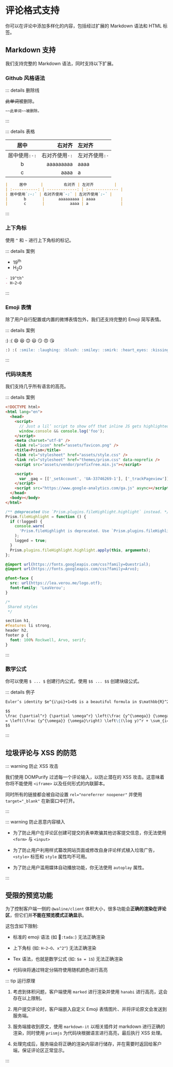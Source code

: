 # 评论格式支持

你可以在评论中添加多样化的内容，包括经过扩展的 Markdown 语法和 HTML 标签。

<!-- more -->

## Markdown 支持

我们支持完整的 Markdown 语法，同时支持以下扩展。

### Github 风格语法

::: details 删除线

~~此单词~~被删除。

```md
~~此单词~~被删除。
```

:::

::: details 表格

|     居中      |         右对齐 | 左对齐         |
| :-----------: | -------------: | :------------- |
| 居中使用`:-:` | 右对齐使用`-:` | 左对齐使用`:-` |
|       b       |      aaaaaaaaa | aaaa           |
|       c       |           aaaa | a              |

```md
|     居中      |         右对齐 | 左对齐         |
| :-----------: | -------------: | :------------- |
| 居中使用`:-:` | 右对齐使用`-:` | 左对齐使用`:-` |
|       b       |      aaaaaaaaa | aaaa           |
|       c       |           aaaa | a              |
```

:::

### 上下角标

使用 `^` 和 `~` 进行上下角标的标记。

::: details 案例

- 19<sup>th</sup>
- H<sub>2</sub>O

```md
- 19^th^
- H~2~O
```

:::

### Emoji 表情

除了用户自行配置或内置的微博表情包外，我们还支持完整的 Emoji 简写表情。

::: details 案例

:) :( :smile: :laughing: :blush: :smiley: :smirk: :heart_eyes: :kissing_heart:

```md
:) :( :smile: :laughing: :blush: :smiley: :smirk: :heart_eyes: :kissing_heart:
```

:::

### 代码块高亮

我们支持几乎所有语言的高亮。

::: details 案例

```html
<!DOCTYPE html>
<html lang="en">
  <head>
    <script>
      // Just a lil’ script to show off that inline JS gets highlighted
      window.console && console.log('foo');
    </script>
    <meta charset="utf-8" />
    <link rel="icon" href="assets/favicon.png" />
    <title>Prism</title>
    <link rel="stylesheet" href="assets/style.css" />
    <link rel="stylesheet" href="themes/prism.css" data-noprefix />
    <script src="assets/vendor/prefixfree.min.js"></script>

    <script>
      var _gaq = [['_setAccount', 'UA-33746269-1'], ['_trackPageview']];
    </script>
    <script src="https://www.google-analytics.com/ga.js" async></script>
  </head>
  <body></body>
</html>
```

```js
/** @deprecated Use `Prism.plugins.fileHighlight.highlight` instead. */
Prism.fileHighlight = function () {
  if (!logged) {
    console.warn(
      'Prism.fileHighlight is deprecated. Use `Prism.plugins.fileHighlight.highlight` instead.'
    );
    logged = true;
  }
  Prism.plugins.fileHighlight.highlight.apply(this, arguments);
};
```

```css
@import url(https://fonts.googleapis.com/css?family=Questrial);
@import url(https://fonts.googleapis.com/css?family=Arvo);

@font-face {
  src: url(https://lea.verou.me/logo.otf);
  font-family: 'LeaVerou';
}

/*
 Shared styles
 */

section h1,
#features li strong,
header h2,
footer p {
  font: 100% Rockwell, Arvo, serif;
}
```

:::

### 数学公式

你可以使用 `$ ... $` 创建行内公式，使用 `$$ ... $$` 创建块级公式。

::: details 例子

<MathML content='Euler’s identity <math xmlns="http://www.w3.org/1998/Math/MathML"><mrow><msup><mi>e</mi><mrow><mi>i</mi><mi>π</mi></mrow></msup><mo>+</mo><mn>1</mn><mo>=</mo><mn>0</mn></mrow></math> is a beautiful formula in <math xmlns="http://www.w3.org/1998/Math/MathML"><mrow><msup><mi mathvariant="double-struck">R</mi><mn>2</mn></msup></mrow></math>.' />

```md
Euler’s identity $e^{i\pi}+1=0$ is a beautiful formula in $\mathbb{R}^2$.
```

<MathML content='<math display="block" xmlns="http://www.w3.org/1998/Math/MathML"><mrow><mfrac><msup><mi mathvariant="normal">∂</mi><mi>r</mi></msup><mrow><mi mathvariant="normal">∂</mi><msup><mi>ω</mi><mi>r</mi></msup></mrow></mfrac><mrow><mo fence="true">(</mo><mfrac><msup><mi>y</mi><mi>ω</mi></msup><mi>ω</mi></mfrac><mo fence="true">)</mo></mrow><mo>=</mo><mrow><mo fence="true">(</mo><mfrac><msup><mi>y</mi><mi>ω</mi></msup><mi>ω</mi></mfrac><mo fence="true">)</mo></mrow><mrow><mo fence="true">{</mo><mo stretchy="false">(</mo><mi>log</mi><mo>⁡</mo><mi>y</mi><msup><mo stretchy="false">)</mo><mi>r</mi></msup><mo>+</mo><munderover><mo>∑</mo><mrow><mi>i</mi><mo>=</mo><mn>1</mn></mrow><mi>r</mi></munderover><mfrac><mrow><mo stretchy="false">(</mo><mo>−</mo><mn>1</mn><msup><mo stretchy="false">)</mo><mi>i</mi></msup><mi>r</mi><mo>⋯</mo><mo stretchy="false">(</mo><mi>r</mi><mo>−</mo><mi>i</mi><mo>+</mo><mn>1</mn><mo stretchy="false">)</mo><mo stretchy="false">(</mo><mi>log</mi><mo>⁡</mo><mi>y</mi><msup><mo stretchy="false">)</mo><mrow><mi>r</mi><mo>−</mo><mi>i</mi></mrow></msup></mrow><msup><mi>ω</mi><mi>i</mi></msup></mfrac><mo fence="true">}</mo></mrow></mrow></math>' />

<script>
import { h, ref } from 'vue'

const MathML = (props, ctx) => h(
  'div',
  {
    class: 'math-ml',
    innerHTML:props.content
  }
);

export default {
  components: {
    MathML,
  },
}
</script>

```md
$$
\frac {\partial^r} {\partial \omega^r} \left(\frac {y^{\omega}} {\omega}\right)
= \left(\frac {y^{\omega}} {\omega}\right) \left\{(\log y)^r + \sum_{i=1}^r \frac {(-1)^i r \cdots (r-i+1) (\log y)^{r-i}} {\omega^i} \right\}
$$
```

:::

## 垃圾评论与 XSS 的防范

::: warning 防止 XSS 攻击

我们使用 DOMPurify 过滤每一个评论输入，以防止潜在的 XSS 攻击。这意味着你将不能使用 `<iframe>` 以及任何形式的内联脚本。

同时所有的链接都会被自动设置 `rel="noreferrer noopener"` 并使用 `target="_blank"` 在新窗口中打开。

:::

::: warning 防止恶意内容植入

- 为了防止用户在评论区创建可提交的表单欺骗其他访客提交信息，你无法使用 `<form>` 与 `<input>`

- 为了防止用户利用样式纂改网站页面或修改自身评论样式植入垃圾广告，`<style>` 标签和 `style` 属性均不可用。

- 为了防止用户滥用媒体自动播放功能，你无法使用 `autoplay` 属性。

:::

## 受限的预览功能

为了控制客户端一侧的 `@waline/client` 体积大小，很多功能会**正确的渲染在评论区**，但它们并**不能在预览模式正确显示**。

这包含如下限制:

- 标准的 emoji 语法 (如 :tada:`:tada:`) 无法正确渲染

- 上下角标 (如: `H~2~O`、`x^2^`) 无法正确渲染

- Tex 语法，也就是数学公式 (如: `$a = 1$`) 无法正确渲染

- 代码块将通过特定分隔符使用随机颜色进行高亮

::: tip 运行原理

1. 考虑到体积问题，客户端使用 `marked` 进行渲染并使用 `hanabi` 进行高亮，这会存在以上限制。

1. 用户提交评论时，客户端嵌入自定义 Emoji 表情图片、并将评论原文会发送到服务端。

1. 服务端接收到原文，使用 `markdown-it` 以相关插件对 markdown 进行正确的渲染，同时使用 `prismjs` 为代码块根据语言进行高亮，最后执行 XSS 处理。

1. 处理完成后，服务端会将正确的渲染内容进行储存，并在需要时返回给客户端，保证评论区正常显示。

:::
